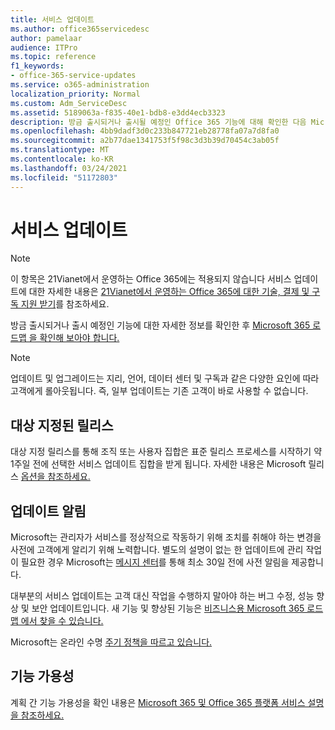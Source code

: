 ```yaml
---
title: 서비스 업데이트
ms.author: office365servicedesc
author: pamelaar
audience: ITPro
ms.topic: reference
f1_keywords:
- office-365-service-updates
ms.service: o365-administration
localization_priority: Normal
ms.custom: Adm_ServiceDesc
ms.assetid: 5189063a-f835-40e1-bdb8-e3dd4ecb3323
description: 방금 출시되거나 출시될 예정인 Office 365 기능에 대해 확인한 다음 Microsoft 365 로드맵을 확인해 보아야 합니다.
ms.openlocfilehash: 4bb9dadf3d0c233b847721eb28778fa07a7d8fa0
ms.sourcegitcommit: a2b77dae1341753f5f98c3d3b39d70454c3ab05f
ms.translationtype: MT
ms.contentlocale: ko-KR
ms.lasthandoff: 03/24/2021
ms.locfileid: "51172803"
---
```

# <a name="service-updates"></a>서비스 업데이트

> [!NOTE]
> 이 항목은 21Vianet에서 운영하는 Office 365에는 적용되지 않습니다 서비스 업데이트에 대한 자세한 내용은 [21Vianet에서 운영하는 Office 365에 대한 기술, 결제 및 구독 지원 받기](/microsoft-365/admin/contact-support-for-business-products)를 참조하세요. 
  
방금 출시되거나 출시 예정인 기능에 대한 자세한 정보를 확인한 후 [Microsoft 365 로드맵 을 확인해 보아야 합니다.](https://go.microsoft.com/fwlink/?LinkId=509914)
  
> [!NOTE]
> 업데이트 및 업그레이드는 지리, 언어, 데이터 센터 및 구독과 같은 다양한 요인에 따라 고객에게 롤아웃됩니다. 즉, 일부 업데이트는 기존 고객이 바로 사용할 수 없습니다. 
  
## <a name="targeted-release"></a>대상 지정된 릴리스

대상 지정 릴리스를 통해 조직 또는 사용자 집합은 표준 릴리스 프로세스를 시작하기 약 1주일 전에 선택한 서비스 업데이트 집합을 받게 됩니다. 자세한 내용은 Microsoft 릴리스 [옵션을 참조하세요.](/office365/admin/manage/release-options-in-office-365) 
  
## <a name="update-notifications"></a>업데이트 알림

Microsoft는 관리자가 서비스를 정상적으로 작동하기 위해 조치를 취해야 하는 변경을 사전에 고객에게 알리기 위해 노력합니다. 별도의 설명이 없는 한 업데이트에 관리 작업이 필요한 경우 Microsoft는 [메시지 센터](/office365/admin/manage/message-center)를 통해 최소 30일 전에 사전 알림을 제공합니다. 
  
대부분의 서비스 업데이트는 고객 대신 작업을 수행하지 말아야 하는 버그 수정, 성능 향상 및 보안 업데이트입니다. 새 기능 및 향상된 기능은 [비즈니스용 Microsoft 365 로드맵 에서 찾을 수 있습니다.](https://roadmap.office.com/)
  
Microsoft는 온라인 수명 [주기 정책을 따르고 있습니다.](https://support.microsoft.com/lifecycle#gp/osslpolicy)
  
## <a name="feature-availability"></a>기능 가용성

계획 간 기능 가용성을 확인 내용은 [Microsoft 365 및 Office 365 플랫폼 서비스 설명을 참조하세요.](office-365-platform-service-description.md)
